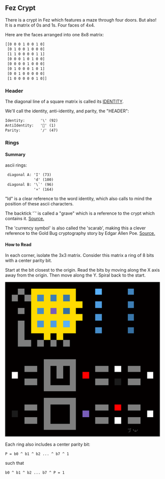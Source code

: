 ## Fez Crypt

There is a crypt in Fez which features a maze through four doors.
But also! It is a matrix of 0s and 1s. Four faces of 4x4.

Here are the faces arranged into one 8x8 matrix:
```
[[0 0 0 1 0 0 1 0]
 [0 1 0 0 1 0 0 0]
 [1 1 0 0 0 0 1 1]
 [0 0 0 1 0 1 0 0]
 [0 0 0 0 1 0 0 0]
 [0 1 0 0 0 1 0 1]
 [0 0 1 0 0 0 0 0]
 [1 0 0 0 0 0 1 0]]
```

### Header

The diagonal line of a square matrix is called its [IDENTITY](https://en.wikipedia.org/wiki/Identity_matrix).

We'll call the identity, anti-identity, and parity, the "HEADER":

```
Identity: 		'\' (92)
AntiIdentity: 	'' (1)
Parity: 		'/' (47)
```

### Rings

#### Summary

ascii rings:
```
 diagonal A: 'I' (73)
   			 'd' (100)
 diagonal B: '\`' (96)
			 '¤' (164)
```

"Id" is a clear reference to the word identity, which also calls
to mind the position of these ascii characters.

The backtick '\`' is called a "grave" which is a reference to the
crypt which contains it. [Source.](https://en.wikipedia.org/wiki/Grave_accent)

The 'currency symbol' is also called the 'scarab', making this a
clever reference to the Gold Bug cryptography story by Edgar Allen Poe. [Source.](https://en.wikipedia.org/wiki/Currency_sign_(typography))


#### How to Read

In each corner, isolate the 3x3 matrix.
Consider this matrix a ring of 8 bits with a center parity bit.

Start at the bit closest to the origin.
Read the bits by moving along the X axis away from the origin.
Then move along the Y. Spiral back to the start.

![Crypt Guide](crypt-guide.png)

Each ring also includes a center parity bit:

```
P = b0 ^ b1 ^ b2 ... ^ b7 ^ 1
```
such that
```
b0 ^ b1 ^ b2 ... b7 ^ P = 1
```
